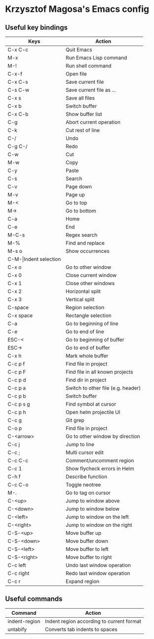 # Krzysztof Magosa's Emacs config

## Useful key bindings
|Keys|Action|
|---------|------|
|C-x C-c|Quit Emacs|
|M-x|Run Emacs Lisp command|
|M-!|Run shell command|
|C-x-f|Open file|
|C-x C-s|Save current file|
|C-s C-w|Save current file as ...|
|C-x s|Save all files|
|C-x b|Switch buffer|
|C-x C-b|Show buffer list|
|C-g|Abort current operation|
|C-k|Cut rest of line|
|C-/|Undo|
|C-g C-/|Redo|
|C-w|Cut|
|M-w|Copy|
|C-y|Paste|
|C-s|Search|
|C-v|Page down|
|M-v|Page up|
|M-<|Go to top|
|M->|Go to bottom|
|C-a|Home|
|C-e|End|
|M-C-s|Regex search|
|M-%|Find and replace|
|M-s o|Show occurrences|
|C-M-\\|Indent selection|
|C-x o|Go to other window|
|C-x 0|Close current window|
|C-x 1|Close other windows|
|C-x 2|Horizontal split|
|C-x 3|Vertical split|
|C-space|Region selection|
|C-x space|Rectangle selection|
|C-a|Go to beginning of line|
|C-e|Go to end of line|
|ESC-<|Go to beginning of buffer|
|ESC->|Go to end of buffer|
|C-x h|Mark whole buffer|
|C-c p f|Find file in project|
|C-c p F|Find file in all known projects|
|C-c p d|Find dir in project|
|C-c p a|Switch to other file (e.g. header)|
|C-c p b|Switch buffer|
|C-c p s g|Find symbol at cursor|
|C-c p h|Open helm projectile UI|
|C-c g|Git grep|
|C-o p|Find file in project|
|C-\<arrow\>|Go to other window by direction|
|C-c j|Jump to line|
|C-c ;|Multi cursor edit|
|C-c C-c|Comment/uncomment region|
|C-c 1|Show flycheck errors in Helm|
|C-h f|Describe function|
|C-c C-o|Toggle neotree|
|M-.|Go to tag on cursor|
|C-\<up\>|Jump to window above|
|C-\<down\>|Jump to window below|
|C-\<left\>|Jump to window on the left|
|C-\<right\>|Jump to window on the right|
|C-S-\<up\>|Move buffer up|
|C-S-\<down\>|Move buffer down|
|C-S-\<left\>|Move buffer to left|
|C-S-\<right\>|Move buffer to right|
|C-c left|Undo last window operation|
|C-c right|Redo last window operation|
|C-c r|Expand region|

## Useful commands
|Command|Action|
|-------|------|
|indent-region|Indent region according to current format|
|untabify|Converts tab indents to spaces|
